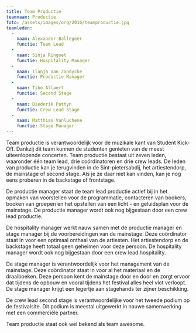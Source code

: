 ```yaml
---
title: Team Productie
teamnaam: Productie
foto: /assets/images/org/2016/teamproductie.jpg
teamleden:
  -
    naam: Alexander Ballegeer
    functie: Team Lead
  -
    naam: Sinja Ringoet
    functie: Hospitality Manager
  -
    naam: Ilanja Van Zandycke
    functie: Productie Manager
  -
    naam: Tibo Allaert
    functie: Second Stage
  -
    naam: Diederik Pattyn
    functie: Crew Lead Stage
  -
    naam: Matthias Vanluchene
    functie: Stage Manager
---
```


Team productie is verantwoordelijk voor de muzikale kant van Student Kick-Off. Dankzij dit team kunnen de studenten genieten van de meest uiteenlopende concerten. Team productie bestaat uit zeven leden, waaronder één team lead, drie coördinatoren en drie crew leads. De leden van productie kan je terugvinden in de Sint-pietersabdij, het artiestendorp, de mainstage of second stage. Als je ze daar niet kan vinden, kan je nog eens proberen in de backstage of frontstage.


De productie manager staat de team lead productie actief bij in het opmaken van voorstellen voor de programmatie, contacteren van bookers, booken van groepen en het opstellen van een licht - en geluidsplan voor de mainstage. De productie manager wordt ook nog bijgestaan door een crew lead productie.


De hospitality manager werkt nauw samen met de productie manager en stage manager bij de voorbereidingen van de mainstage. Deze coördinator staat in voor een optimaal onthaal van de artiesten. Het artiestendorp en de backstage heeft totaal geen geheimen voor deze persoon. De hospitality manager wordt ook nog bijgestaan door een crew lead hospitality.


De stage manager is verantwoordelijk voor het management van de mainstage. Deze coördinator staat in voor al het materiaal en de draaiboeken. Deze persoon kent de mainstage door en door en zorgt ervoor dat tijdens de opbouw en vooral tijdens het festival alles heel vlot verloopt. De stage manager krijgt een legertje aan stagehands ter zijner beschikking.


De crew lead second stage is verantwoordelijke voor het tweede podium op de festivalsite. Dit podium is meestal uitgewerkt in nauwe samenwerking met een commerciële partner.


Team productie staat ook wel bekend als team awesome.
